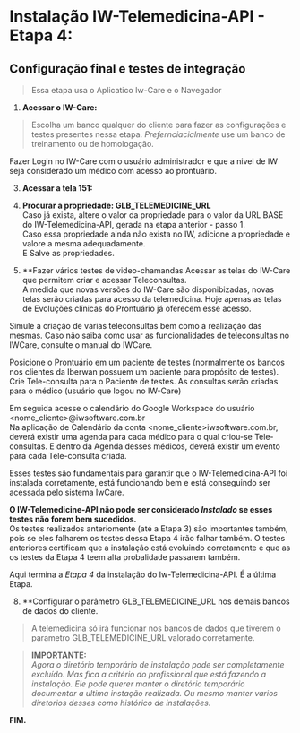 # Instalação IW-Telemedicina-API - Etapa 4:  
## Configuração final e testes de integração

>Essa etapa usa o Aplicatico Iw-Care e o Navegador 

1. **Acessar o IW-Care:**

> Escolha um banco qualquer do cliente para fazer as configurações e testes presentes nessa etapa.
> *Prefernciacialmente* use um banco de treinamento ou de homologação.

Fazer Login no IW-Care com o usuário administrador e que a nivel de IW seja considerado um médico com acesso ao prontuário.


3. **Acessar a tela 151:**  

4. **Procurar a propriedade: GLB_TELEMEDICINE_URL**  
Caso já exista, altere o valor da propriedade para o valor da URL BASE do IW-Telemedicina-API, gerada na etapa anterior - passo 1.  
Caso essa propriedade ainda não exista no IW, adicione a propriedade e valore a mesma adequadamente.    
E Salve as propriedades.

7. **Fazer vários testes de video-chamandas
Acessar as telas do IW-Care que permitem criar e acessar Teleconsultas.  
A medida que novas versões do IW-Care são disponibizadas, novas telas serão criadas para acesso da telemedicina.
Hoje apenas as telas de Evoluções clínicas do Prontuário já oferecem esse acesso.

Simule a criação de varias teleconsultas bem como a realização das mesmas.
Caso não saiba como usar as funcionalidades de teleconsultas no IWCare, consulte o manual do IWCare.  

Posicione o Prontuário em um paciente de testes (normalmente os bancos nos clientes da Iberwan possuem um paciente para propósito de testes).
Crie Tele-consulta para o Paciente de testes. As consultas serão criadas para o médico (usuário que logou no IW-Care)

Em seguida acesse o calendário do Google Workspace do usuário <nome_cliente>@iwsoftware.com.br  
Na aplicação de Calendário da conta <nome_cliente>iwsoftware.com.br, deverá existir uma agenda para cada médico para o qual criou-se Tele-consultas.
E dentro da Agenda desses médicos, deverá existir um evento para cada Tele-consulta criada.  

Esses testes são fundamentais para garantir que o IW-Telemedicina-API foi instalada corretamente,  está funcionando bem e está conseguindo ser acessada pelo sistema IwCare.  

**O IW-Telemedicine-API não pode ser considerado *Instalado* se esses testes não forem bem sucedidos.**  
Os testes realizados anteriomente (até a Etapa 3) são importantes também, pois se eles falharem os testes dessa Etapa 4 irão falhar também.
O testes anteriores certificam que a instalação está evoluindo corretamente e que as os testes da Etapa 4 teem alta probalidade passarem também.  


Aqui termina a *Etapa 4* da instalação do Iw-Telemedicina-API. É a última Etapa.  

8. **Configurar o parâmetro GLB_TELEMEDICINE_URL nos demais bancos de dados do cliente.
> A telemedicina só irá funcionar nos bancos de dados que tiverem o parametro GLB_TELEMEDICINE_URL valorado corretamente. 

> **IMPORTANTE:**  
> *Agora o diretório temporário de instalação pode ser completamente excluído. Mas fica a critério do profissional que está fazendo a instalação. Ele pode querer manter o diretório temporário documentar a ultima instação realizada. Ou mesmo manter varios diretorios desses como histórico de instalações.*
 

**FIM.**


